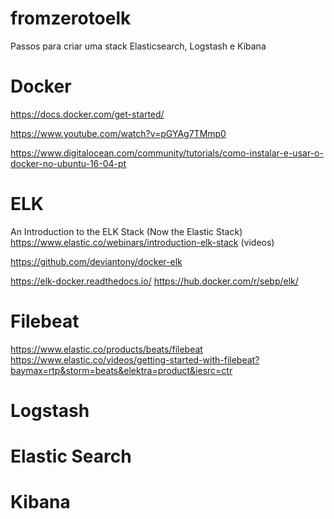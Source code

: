 # fromzerotoelk
Passos para criar uma stack Elasticsearch, Logstash e Kibana

# Docker
https://docs.docker.com/get-started/

https://www.youtube.com/watch?v=pGYAg7TMmp0

https://www.digitalocean.com/community/tutorials/como-instalar-e-usar-o-docker-no-ubuntu-16-04-pt

# ELK
An Introduction to the ELK Stack (Now the Elastic Stack)
https://www.elastic.co/webinars/introduction-elk-stack (videos)

https://github.com/deviantony/docker-elk

https://elk-docker.readthedocs.io/
https://hub.docker.com/r/sebp/elk/

# Filebeat
https://www.elastic.co/products/beats/filebeat
https://www.elastic.co/videos/getting-started-with-filebeat?baymax=rtp&storm=beats&elektra=product&iesrc=ctr

# Logstash

# Elastic Search

# Kibana
